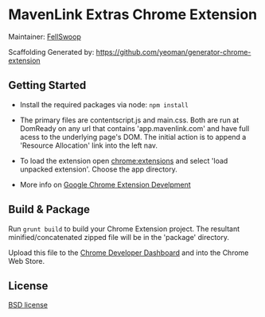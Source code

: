 # MavenLink Extras Chrome Extension

Maintainer: [FellSwoop](https://github.com/fellswoop) 

Scaffolding Generated by: https://github.com/yeoman/generator-chrome-extension

## Getting Started 

- Install the required packages via node: `npm install`

- The primary files are contentscript.js and main.css. Both are run at DomReady on any url that contains 'app.mavenlink.com' and have full acess to the underlying page's DOM. The initial action is to append a 'Resource Allocation' link into the left nav.

- To load the extension open [chrome:extensions](chrome:extensions) and select 'load unpacked extension'. Choose the app directory.

- More info on [Google Chrome Extension Develpment](http://developer.chrome.com/extensions/devguide.html)

## Build & Package

Run `grunt build` to build your Chrome Extension project. The resultant minified/concatenated zipped file will be in the 'package' directory. 

Upload this file to the [Chrome Developer Dashboard](http://developer.chrome.com/extensions/packaging) and into the Chrome Web Store. 

## License

[BSD license](http://opensource.org/licenses/bsd-license.php)